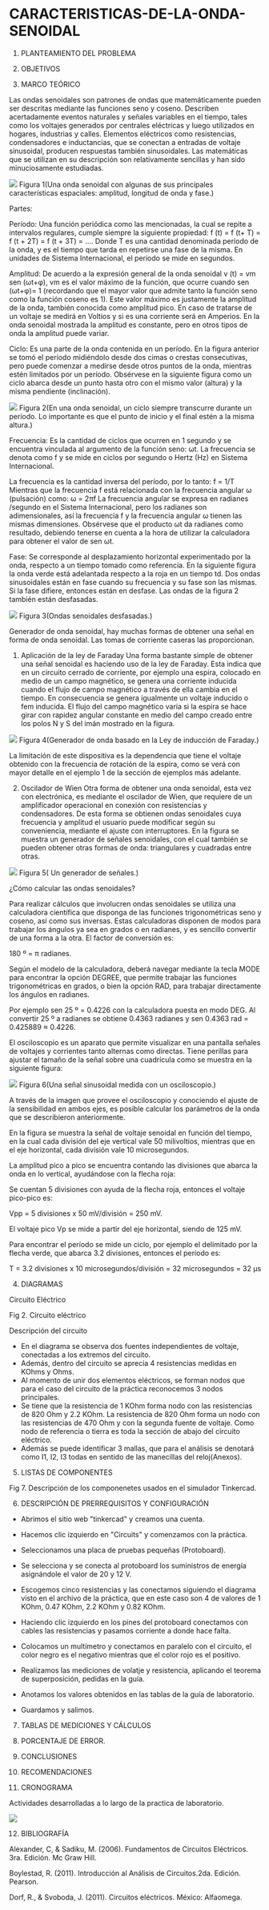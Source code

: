 # CARACTERISTICAS-DE-LA-ONDA-SENOIDAL

1. PLANTEAMIENTO DEL PROBLEMA 


2. OBJETIVOS


3. MARCO TEÓRICO 

Las ondas senoidales son patrones de ondas que matemáticamente pueden ser descritas mediante las funciones seno y coseno. Describen acertadamente eventos naturales y señales variables en el tiempo, tales como los voltajes generados por centrales eléctricas y luego utilizados en hogares, industrias y calles. Elementos eléctricos como resistencias, condensadores e inductancias, que se conectan a entradas de voltaje sinusoidal, producen respuestas también sinusoidales. Las matemáticas que se utilizan en su descripción son relativamente sencillas y han sido minuciosamente estudiadas.

![](https://github.com/Edgar1Gallegos/CARACTERISTICAS-DE-LA-ONDA-SENOIDAL/blob/master/img/onda-senoidal1.jpg)
Figura 1(Una onda senoidal con algunas de sus principales características espaciales: amplitud, longitud de onda y fase.)

Partes:

Período: Una función periódica como las mencionadas, la cual se repite a intervalos regulares, cumple siempre la siguiente propiedad:
f (t) = f (t+ T) = f (t + 2T) = f (t + 3T) = ….
Donde T es una cantidad denominada período de la onda, y es el tiempo que tarda en repetirse una fase de la misma. En unidades de Sistema Internacional, el período se mide en segundos.

Amplitud: De acuerdo a la expresión general de la onda senoidal v (t) = vm sen (ωt+φ), vm es el valor máximo de la función, que ocurre cuando sen (ωt+φ)= 1 (recordando que el mayor valor que admite tanto la función seno como la función coseno es 1). Este valor máximo es justamente la amplitud de la onda, también conocida como amplitud pico. En caso de tratarse de un voltaje se medirá en Voltios y si es una corriente será en Amperios. En la onda senoidal mostrada la amplitud es constante, pero en otros tipos de onda la amplitud puede variar.

Ciclo: Es una parte de la onda contenida en un período. En la figura anterior se tomó el período midiéndolo desde dos cimas o crestas consecutivas, pero puede comenzar a medirse desde otros puntos de la onda, mientras estén limitados por un período. Obsérvese en la siguiente figura como un ciclo abarca desde un punto hasta otro con el mismo valor (altura) y la misma pendiente (inclinación).

![](https://github.com/Edgar1Gallegos/CARACTERISTICAS-DE-LA-ONDA-SENOIDAL/blob/master/img/onda-senoidal2.JPG)
Figura 2(En una onda senoidal, un ciclo siempre transcurre durante un período. Lo importante es que el punto de inicio y el final estén a la misma altura.)

Frecuencia: Es la cantidad de ciclos que ocurren en 1 segundo y se encuentra vinculada al argumento de la función seno: ωt. La frecuencia se denota como f y se mide en ciclos por segundo o Hertz (Hz) en Sistema Internacional.

La frecuencia es la cantidad inversa del período, por lo tanto:
f = 1/T
Mientras que la frecuencia f está relacionada con la frecuencia angular ω (pulsación) como:
ω = 2πf
La frecuencia angular se expresa en radianes /segundo en el Sistema Internacional, pero los radianes son adimensionales, así la frecuencia f y la frecuencia angular ω tienen las mismas dimensiones. Obsérvese que el producto ωt da radianes como resultado, debiendo tenerse en cuenta a la hora de utilizar la calculadora para obtener el valor de sen ωt.

Fase: Se corresponde al desplazamiento horizontal experimentado por la onda, respecto a un tiempo tomado como referencia. En la siguiente figura la onda verde está adelantada respecto a la roja en un tiempo td. Dos ondas sinusoidales están en fase cuando su frecuencia y su fase son las mismas. Si la fase difiere, entonces están en desfase. Las ondas de la figura 2 también están desfasadas.

![](https://github.com/Edgar1Gallegos/CARACTERISTICAS-DE-LA-ONDA-SENOIDAL/blob/master/img/onda-senoidal6.JPG)
Figura 3(Ondas senoidales desfasadas.)

Generador de onda senoidal, hay muchas formas de obtener una señal en forma de onda senoidal. Las tomas de corriente caseras las proporcionan.

1) Aplicación de la ley de Faraday
Una forma bastante simple de obtener una señal senoidal es haciendo uso de la ley de Faraday. Esta indica que en un circuito cerrado de corriente, por ejemplo una espira, colocado en medio de un campo magnético, se genera una corriente inducida cuando el flujo de campo magnético a través de ella cambia en el tiempo. En consecuencia se genera igualmente un voltaje inducido o fem inducida. El flujo del campo magnético varía si la espira se hace girar con rapidez angular constante en medio del campo creado entre los polos N y S del imán mostrado en la figura.

![](https://github.com/Edgar1Gallegos/CARACTERISTICAS-DE-LA-ONDA-SENOIDAL/blob/master/img/onda-senoidal3.JPG)
Figura 4(Generador de onda basado en la Ley de inducción de Faraday.)

La limitación de este dispositiva es la dependencia que tiene el voltaje obtenido con la frecuencia de rotación de la espira, como se verá con mayor detalle en el ejemplo 1 de la sección de ejemplos más adelante.

2) Oscilador de Wien
Otra forma de obtener una onda senoidal, esta vez con electrónica, es mediante el oscilador de Wien, que requiere de un amplificador operacional en conexión con resistencias y condensadores. De esta forma se obtienen ondas senoidales cuya frecuencia y amplitud el usuario puede modificar según su conveniencia, mediante el ajuste con interruptores. En la figura se muestra un generador de señales senoidales, con el cual también se pueden obtener otras formas de onda: triangulares y cuadradas entre otras.

![](https://github.com/Edgar1Gallegos/CARACTERISTICAS-DE-LA-ONDA-SENOIDAL/blob/master/img/onda-senoidal4.JPG)
Figura 5( Un generador de señales.)

¿Cómo calcular las ondas senoidales?

Para realizar cálculos que involucren ondas senoidales se utiliza una calculadora científica que disponga de las funciones trigonométricas seno y coseno, así como sus inversas. Estas calculadoras disponen de modos para trabajar los ángulos ya sea en grados o en radianes, y es sencillo convertir de una forma a la otra. El factor de conversión es:

180 º = π radianes.

Según el modelo de la calculadora, deberá navegar mediante la tecla MODE para encontrar la opción DEGREE, que permite trabajar las funciones trigonométricas en grados, o bien la opción RAD, para trabajar directamente los ángulos en radianes.

Por ejemplo sen 25 º = 0.4226 con la calculadora puesta en modo DEG. Al convertir 25 º a radianes se obtiene 0.4363 radianes y sen 0.4363 rad = 0.425889 ≈ 0.4226.

El osciloscopio es un aparato que permite visualizar en una pantalla señales de voltajes y corrientes tanto alternas como directas. Tiene perillas para ajustar el tamaño de la señal sobre una cuadrícula como se muestra en la siguiente figura:

![](https://github.com/Edgar1Gallegos/CARACTERISTICAS-DE-LA-ONDA-SENOIDAL/blob/master/img/onda-senoidal5.JPG)
Figura 6(Una señal sinusoidal medida con un osciloscopio.)

A través de la imagen que provee el osciloscopio y conociendo el ajuste de la sensibilidad en ambos ejes, es posible calcular los parámetros de la onda que se describieron anteriormente.

En la figura se muestra la señal de voltaje senoidal en función del tiempo, en la cual cada división del eje vertical vale 50 milivoltios, mientras que en el eje horizontal, cada división vale 10 microsegundos.

La amplitud pico a pico se encuentra contando las divisiones que abarca la onda en lo vertical, ayudándose con la flecha roja:

Se cuentan 5 divisiones con ayuda de la flecha roja, entonces el voltaje pico-pico es:

Vpp = 5 divisiones x 50 mV/división = 250 mV.

El voltaje pico Vp se mide a partir del eje horizontal, siendo de 125 mV.

Para encontrar el período se mide un ciclo, por ejemplo el delimitado por la flecha verde, que abarca 3.2 divisiones, entonces el período es:

T = 3.2 divisiones x 10 microsegundos/división = 32 microsegundos = 32 μs


4. DIAGRAMAS

Circuito Eléctrico


Fig 2. Circuito eléctrico

Descripción del circuito

* En el diagrama se observa dos fuentes independientes de voltaje, conectadas a los extremos del circuito.
* Además, dentro del circuito se aprecia 4 resistencias medidas en KOhms y Ohms.
* Al momento de unir dos elementos eléctricos, se forman nodos que para el caso del circuito de la práctica reconocemos 3 nodos principales.
* Se tiene que la resistencia de 1 KOhm forma nodo con las resistencias de 820 Ohm y 2.2 KOhm. La resistencia de 820 Ohm forma un nodo con las resistencias de 470 Ohm y con la segunda fuente de voltaje. Como nodo de referencia o tierra es toda la sección de abajo del circuito eléctrico.
* Además se puede identificar 3 mallas, que para el análisis se denotará como I1, I2, I3 todas en sentido de las manecillas del reloj(Anexos).



5. LISTAS DE COMPONENTES



Fig 7. Descripción de los componenetes usados en el simulador Tinkercad.

6. DESCRIPCIÓN DE PRERREQUISITOS Y CONFIGURACIÓN

* Abrimos el sitio web "tinkercad" y creamos una cuenta.

* Hacemos clic izquierdo en "Circuits" y comenzamos con la práctica.

* Seleccionamos una placa de pruebas pequeñas (Protoboard).

* Se selecciona y se conecta al protoboard los suministros de energía asignándole el valor de 20 y 12 V.

* Escogemos cinco resistencias y las conectamos siguiendo el diagrama visto en el archivo de la práctica, que en este caso son 4 de valores de 1 KOhm, 0.47 KOhm, 2.2 KOhm y 0.82 KOhm.

* Haciendo clic izquierdo en los pines del protoboard conectamos con cables las resistencias y pasamos corriente a donde hace falta.

* Colocamos un multímetro y conectamos en paralelo con el circuito, el color negro es el negativo mientras que el color rojo es el positivo. 

* Realizamos las mediciones de volatje y resistencia, aplicando el teorema de superposición, pedidas en la guía.

* Anotamos los valores obtenidos en las tablas de la guía de laboratorio.

* Guardamos y salimos.

7. TABLAS DE MEDICIONES Y CÁLCULOS 

            

8. PORCENTAJE DE ERROR.



9. CONCLUSIONES 


10. RECOMENDACIONES 



11. CRONOGRAMA

Actividades desarrolladas a lo largo de la practica de laboratorio.

![](https://github.com/Edgar1Gallegos/CARACTERISTICAS-DE-LA-ONDA-SENOIDAL/blob/master/img/Cronograma.png)


12. BIBLIOGRAFÍA 

Alexander, C, & Sadiku, M. (2006). Fundamentos de Circuitos Eléctricos. 3ra. Edición. Mc Graw Hill.

Boylestad, R. (2011). Introducción al Análisis de Circuitos.2da. Edición. Pearson.

Dorf, R., & Svoboda, J. (2011). Circuitos eléctricos. México: Alfaomega.
